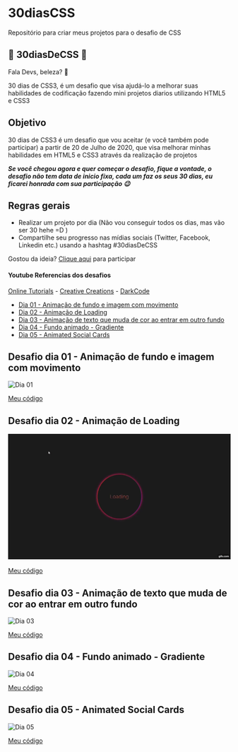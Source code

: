 # 30diasCSS
Repositório para criar meus projetos para o desafio de CSS

## 🚀 30diasDeCSS 🚀
 
 Fala Devs, beleza? 🖖

 30 dias de CSS3, é um desafio que visa ajudá-lo a melhorar suas habilidades de codificação fazendo mini projetos diarios utilizando HTML5 e CSS3 

 ## Objetivo

30 dias de CSS3 é um desafio que vou aceitar (e você também pode participar) a partir de 20 de Julho de 2020, que visa melhorar minhas habilidades em HTML5 e CSS3 através da realização de projetos 

***Se você chegou agora e quer começar o desafio, fique a vontade, o desafio não tem data de inicio fixa, cada um faz os seus 30 dias, eu ficarei honrada com sua participação 😉***

## Regras gerais

* Realizar um projeto por dia (Não vou conseguir todos os dias, mas vão ser 30 hehe =D )
* Compartilhe seu progresso nas mídias sociais (Twitter, Facebook, Linkedin etc.) usando a hashtag #30diasDeCSS

Gostou da ideia? 
[Clique aqui](https://github.com/MilenaCarecho/30diasDeCSS/issues/1) para participar 

#### Youtube Referencias dos desafios
[Online Tutorials](https://www.youtube.com/channel/UCbwXnUipZsLfUckBPsC7Jog) - 
[Creative Creations](https://www.youtube.com/channel/UCOKmVksbzoKJKmtu7rlEM1A) - 
[DarkCode](https://www.youtube.com/channel/UCD3KVjbb7aq2OiOffuungzw)


* [Dia 01 - Animação de fundo e imagem com movimento](#id01)
* [Dia 02 - Animação de Loading](#id02)
* [Dia 03 - Animação de texto que muda de cor ao entrar em outro fundo](#id03)
* [Dia 04 - Fundo animado - Gradiente](#id04)
* [Dia 05 - Animated Social Cards](#id05)



##  Desafio dia 01 - Animação de fundo e imagem com movimento <a name="id01"></a>
![Dia 01](https://github.com/2dsant/30diasCSS/blob/main/img/dia01.gif?raw=true)

[Meu código](https://github.com/2dsant/30diasCSS/tree/main/Dia01)


##  Desafio dia 02 - Animação de Loading <a name="id02"></a>
![Dia 02](https://github.com/2dsant/30diasCSS/blob/main/img/dia02.gif)

[Meu código](https://github.com/2dsant/30diasCSS/tree/main/Dia02)


##  Desafio dia 03 - Animação de texto que muda de cor ao entrar em outro fundo <a name="id03"></a>
![Dia 03](https://github.com/2dsant/30diasCSS/blob/main/img/dia03.gif)

[Meu código](https://github.com/2dsant/30diasCSS/tree/main/dia03)


##  Desafio dia 04 - Fundo animado - Gradiente <a name="id04"></a>
![Dia 04](https://github.com/2dsant/30diasCSS/blob/main/dia04/img/dia04.gif)

[Meu código](https://github.com/2dsant/30diasCSS/tree/main/dia04)


##  Desafio dia 05 - Animated Social Cards <a name="id05"></a>
![Dia 05](https://github.com/2dsant/30diasCSS/blob/main/img/dia05.gif)

[Meu código](https://github.com/2dsant/30diasCSS/tree/main/dia05)
